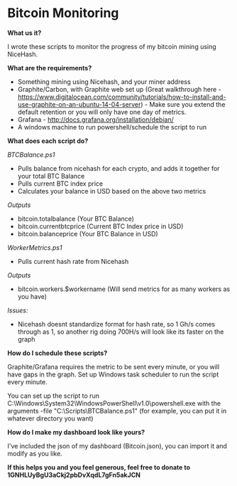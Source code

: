 # Bitcoin Monitoring

**What us it?**

I wrote these scripts to monitor the progress of my bitcoin mining using NiceHash. 

**What are the requirements?** 
 - Something mining using Nicehash, and your miner address
 - Graphite/Carbon, with Graphite web set up (Great walkthrough here - https://www.digitalocean.com/community/tutorials/how-to-install-and-use-graphite-on-an-ubuntu-14-04-server) - Make sure you extend the default retention or you will only have one day of metrics.
 - Grafana - http://docs.grafana.org/installation/debian/
 - A windows machine to run powershell/schedule the script to run
 
 **What does each script do?**
 
 *BTCBalance.ps1*
 - Pulls balance from nicehash for each crypto, and adds it together for your total BTC Balance
 - Pulls current BTC index price
 - Calculates your balance in USD based on the above two metrics
 
 *Outputs*
 - bitcoin.totalbalance (Your BTC Balance)
 - bitcoin.currentbtcprice (Current BTC Index price in USD)
 - bitcoin.balanceprice (Your BTC Balance in USD)
 
 *WorkerMetrics.ps1*
 - Pulls current hash rate from Nicehash
 
 *Outputs*
 - bitcoin.workers.$workername (Will send metrics for as many workers as you have)
 
 *Issues:*  
 - Nicehash doesnt standardize format for hash rate, so 1 Gh/s comes through as 1, so another rig doing 700H/s will look like its faster on the graph

**How do I schedule these scripts?**

Graphite/Grafana requires the metric to be sent every minute, or you will have gaps in the graph. Set up Windows task scheduler to run the script every minute.

You can set up the script to run C:\Windows\System32\WindowsPowerShell\v1.0\powershell.exe with the arguments -file "C:\Scripts\BTCBalance.ps1" (for example, you can put it in whatever directory you want)

**How do I make my dashboard look like yours?**

I've included the json of my dashboard (Bitcoin.json), you can import it and modify as you like.


**If this helps you and you feel generous, feel free to donate to 1GNHLUyBgU3aCkj2pbDvXqdL7gFn5akJCN**
